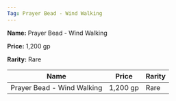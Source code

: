 ```yaml
---
Tag: Prayer Bead - Wind Walking
---
```


**Name:** Prayer Bead - Wind Walking

**Price:** 1,200 gp

**Rarity:** Rare

| Name     | Price     | Rarity     |
| -------- | --------- | ---------- |
| Prayer Bead - Wind Walking | 1,200 gp | Rare |
